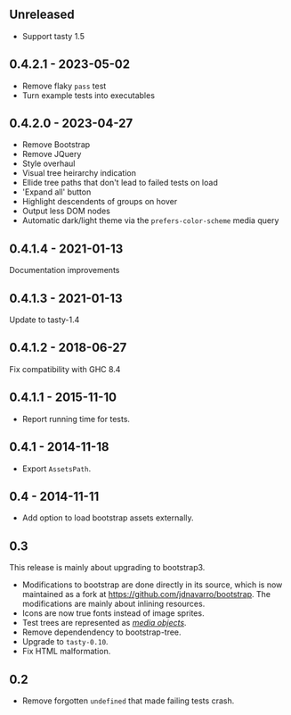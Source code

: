 Unreleased
--------------------

* Support tasty 1.5

0.4.2.1 - 2023-05-02
--------------------

* Remove flaky `pass` test
* Turn example tests into executables

0.4.2.0 - 2023-04-27
--------------------

* Remove Bootstrap
* Remove JQuery
* Style overhaul
* Visual tree heirarchy indication
* Ellide tree paths that don't lead to failed tests on load
* 'Expand all' button
* Highlight descendents of groups on hover
* Output less DOM nodes
* Automatic dark/light theme via the `prefers-color-scheme` media query

0.4.1.4 - 2021-01-13
--------------------

Documentation improvements

0.4.1.3 - 2021-01-13
--------------------

Update to tasty-1.4

0.4.1.2 - 2018-06-27
--------------------

Fix compatibility with GHC 8.4


0.4.1.1 - 2015-11-10
--------------------

- Report running time for tests.

0.4.1 - 2014-11-18
------------------

- Export `AssetsPath`.

0.4 - 2014-11-11
----------------

- Add option to load bootstrap assets externally.

0.3
---

This release is mainly about upgrading to bootstrap3.

* Modifications to bootstrap are done directly in its source, which is
  now maintained as a fork at https://github.com/jdnavarro/bootstrap. The
  modifications are mainly about inlining resources.
* Icons are now true fonts instead of image sprites.
* Test trees are represented as [*media
  objects*](http://getbootstrap.com/components/#media).
* Remove dependendency to bootstrap-tree.
* Upgrade to `tasty-0.10`.
* Fix HTML malformation.

0.2
---
* Remove forgotten `undefined` that made failing tests crash.
